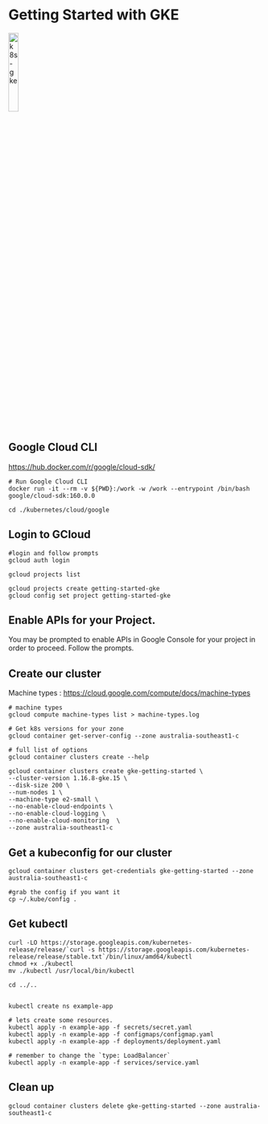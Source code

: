 # Getting Started with GKE

<a href="https://youtu.be/-fbH5Qs3QXU" title="k8s-gke"><img src="https://i.ytimg.com/vi/-fbH5Qs3QXU/hqdefault.jpg" width="20%" alt="k8s-gke" /></a> 

## Google Cloud CLI

https://hub.docker.com/r/google/cloud-sdk/

```
# Run Google Cloud CLI
docker run -it --rm -v ${PWD}:/work -w /work --entrypoint /bin/bash google/cloud-sdk:160.0.0

cd ./kubernetes/cloud/google

```

## Login to GCloud

```
#login and follow prompts
gcloud auth login

gcloud projects list

gcloud projects create getting-started-gke
gcloud config set project getting-started-gke

```

## Enable APIs for your Project.

You may be prompted to enable APIs in Google Console for your project in order to proceed.
Follow the  prompts.

## Create our cluster

Machine types : https://cloud.google.com/compute/docs/machine-types

```
# machine types
gcloud compute machine-types list > machine-types.log

# Get k8s versions for your zone
gcloud container get-server-config --zone australia-southeast1-c

# full list of options
gcloud container clusters create --help

gcloud container clusters create gke-getting-started \
--cluster-version 1.16.8-gke.15 \
--disk-size 200 \
--num-nodes 1 \
--machine-type e2-small \
--no-enable-cloud-endpoints \
--no-enable-cloud-logging \
--no-enable-cloud-monitoring  \
--zone australia-southeast1-c

```

## Get a kubeconfig for our cluster

```
gcloud container clusters get-credentials gke-getting-started --zone australia-southeast1-c

#grab the config if you want it
cp ~/.kube/config .

```

## Get kubectl

```
curl -LO https://storage.googleapis.com/kubernetes-release/release/`curl -s https://storage.googleapis.com/kubernetes-release/release/stable.txt`/bin/linux/amd64/kubectl
chmod +x ./kubectl
mv ./kubectl /usr/local/bin/kubectl

cd ../..


kubectl create ns example-app

# lets create some resources.
kubectl apply -n example-app -f secrets/secret.yaml
kubectl apply -n example-app -f configmaps/configmap.yaml
kubectl apply -n example-app -f deployments/deployment.yaml

# remember to change the `type: LoadBalancer`
kubectl apply -n example-app -f services/service.yaml

```

## Clean up 

```
gcloud container clusters delete gke-getting-started --zone australia-southeast1-c
```